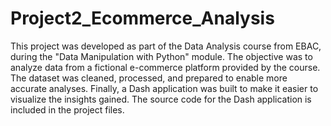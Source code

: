 # Project2_Ecommerce_Analysis
This project was developed as part of the Data Analysis course from EBAC, during the "Data Manipulation with Python" module. The objective was to analyze data from a fictional e-commerce platform provided by the course. The dataset was cleaned, processed, and prepared to enable more accurate analyses. Finally, a Dash application was built to make it easier to visualize the insights gained. The source code for the Dash application is included in the project files.

